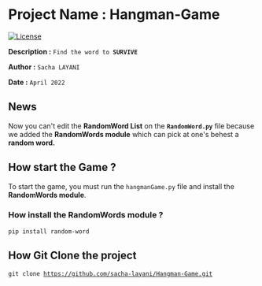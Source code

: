 # Project Name : Hangman-Game

[![License](https://img.shields.io/badge/license-MIT-green.svg)](https://github.com/sacha-layani/Hangman-Game/blob/main/LICENSE)

<p><strong>Description :</strong> <code>Find the word to <strong>SURVIVE</strong></code></p>
<p><strong>Author :</strong> <code>Sacha LAYANI</code></p>
<p><strong>Date :</strong> <code>April 2022</code></p>

## News
<p>Now you can't edit the <strong>RandomWord List</strong> on the <code><strong>RandomWord.py</strong></code> file because we added the <strong>RandomWords module</strong> which can pick at one's behest a <strong>random word.</strong></p>

## How start the Game ?
<p>To start the game, you must run the <code>hangmanGame.py</code> file and install the <strong>RandomWords module</strong>.</p>

### How install the RandomWords module ?
<code>pip install random-word</code>

## How Git Clone the project
<code>git clone https://github.com/sacha-layani/Hangman-Game.git </code>
